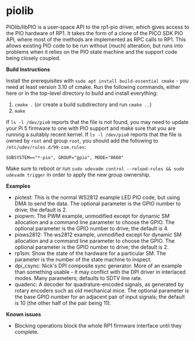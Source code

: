 # piolib

PIOlib/libPIO is a user-space API to the rp1-pio driver, which gives access to the PIO hardware of RP1. It takes the form of a clone of the PICO SDK PIO API, where most of the methods are implemented as RPC calls to RP1. This allows existing PIO code to be run without (much) alteration, but runs into problems when it relies on the PIO state machine and the support code being closely coupled.

**Build Instructions**

Install the prerequisites with `sudo apt install build-essential cmake` - you need at least version 3.10 of cmake. Run the following commands, either here or in the top-level directory to build and install everything:

1. `cmake .` (or create a build subdirectory and run `cmake ..`)
2. `make`

If `ls -l /dev/pio0` reports that the file is not found, you may need to update your Pi 5 firmware to one with PIO support and make sure that you are running a suitably recent kernel.
If `ls -l /dev/pio0` reports that the file is owned by `root` and group `root`, you should add the following to `/etc/udev/rules.d/99-com.rules`:

```
SUBSYSTEM=="*-pio", GROUP="gpio", MODE="0660"
```

Make sure to reboot or run `sudo udevadm control --reload-rules && sudo udevadm trigger` in order to apply the new group ownership.

**Examples**

* piotest:
    This is the normal WS2812 example LED PIO code, but using DMA to send the data. The optional parameter is the GPIO number to drive; the default is 2.
* piopwm:
    The PWM example, unmodified except for dynamic SM allocation and a command line parameter to choose the GPIO. The optional parameter is the GPIO number to drive; the default is 4.
* piows2812:
    The ws2812 example, unmodified except for dynamic SM allocation and a command line parameter to choose the GPIO. The optional parameter is the GPIO number to drive; the default is 2.
* rp1sm:
    Show the state of the hardware for a particular SM. The parameter is the number of the state machine to inspect.
* dpi_csync:
    Nick's DPI composite sync generator. More of an example than something usable - it may conflict with the DPI driver in interlaced modes. Many parameters; defaults to SDTV line rate.
* quadenc:
    A decoder for quadrature-encoded signals, as generated by rotary encoders such as old mechanical mice. The optional parameter is the base GPIO number for an adjacent pair of input signals; the default is 10 (the other half of the pair being 11).

**Known issues**

* Blocking operations block the whole RP1 firmware interface until they complete.
